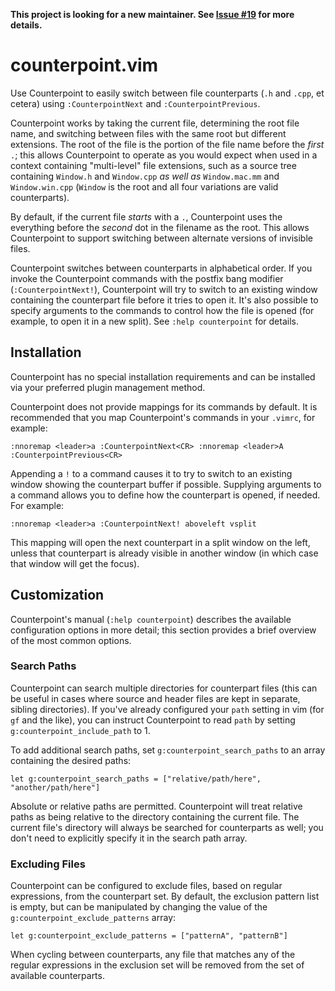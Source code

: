 **This project is looking for a new maintainer. See [Issue #19](https://github.com/jpetrie/vim-counterpoint/issues/19) for more details.**

# counterpoint.vim

Use Counterpoint to easily switch between file counterparts (`.h` and `.cpp`, et cetera) using `:CounterpointNext` and
`:CounterpointPrevious`.

Counterpoint works by taking the current file, determining the root file name, and switching between files with the same
root but different extensions.  The root of the file is the portion of the file name before the *first* `.`; this allows
Counterpoint to operate as you would expect when used in a context containing "multi-level" file extensions, such as a
source tree containing `Window.h` and `Window.cpp` *as well as* `Window.mac.mm` and `Window.win.cpp` (`Window` is the
root and all four variations are valid counterparts).

By default, if the current file *starts* with a `.`, Counterpoint uses the everything before the *second* dot in the
filename as the root. This allows Counterpoint to support switching between alternate versions of invisible files.

Counterpoint switches between counterparts in alphabetical order. If you invoke the Counterpoint commands with the
postfix bang modifier (`:CounterpointNext!`), Counterpoint will try to switch to an existing window containing the
counterpart file before it tries to open it. It's also possible to specify arguments to the commands to control how the
file is opened (for example, to open it in a new split). See `:help counterpoint` for details.

## Installation

Counterpoint has no special installation requirements and can be installed via your preferred plugin management method.

Counterpoint does not provide mappings for its commands by default.  It is recommended that you map Counterpoint's
commands in your `.vimrc`, for example:

    :nnoremap <leader>a :CounterpointNext<CR> :nnoremap <leader>A :CounterpointPrevious<CR>

Appending a `!` to a command causes it to try to switch to an existing window showing the counterpart buffer if
possible. Supplying arguments to a command allows you to define how the counterpart is opened, if needed. For example:

    :nnoremap <leader>a :CounterpointNext! aboveleft vsplit

This mapping will open the next counterpart in a split window on the left, unless that counterpart is already visible in
another window (in which case that window will get the focus).

## Customization

Counterpoint's manual (`:help counterpoint`) describes the available configuration options in more detail; this section
provides a brief overview of the most common options.

### Search Paths

Counterpoint can search multiple directories for counterpart files (this can be useful in cases where source and header
files are kept in separate, sibling directories). If you've already configured your `path` setting in vim (for `gf` and
the like), you can instruct Counterpoint to read `path` by setting `g:counterpoint_include_path` to 1. 

To add additional search paths, set `g:counterpoint_search_paths` to an array containing the desired paths:

    let g:counterpoint_search_paths = ["relative/path/here", "another/path/here"]

Absolute or relative paths are permitted. Counterpoint will treat relative paths as being relative to the directory
containing the current file. The current file's directory will always be searched for counterparts as well; you don't
need to explicitly specify it in the search path array.

### Excluding Files

Counterpoint can be configured to exclude files, based on regular expressions, from the counterpart set. By default, the
exclusion pattern list is empty, but can be manipulated by changing the value of the `g:counterpoint_exclude_patterns`
array:

    let g:counterpoint_exclude_patterns = ["patternA", "patternB"]

When cycling between counterparts, any file that matches any of the regular expressions in the exclusion set will be
removed from the set of available counterparts.
